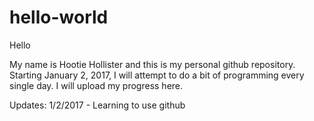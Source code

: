 # hello-world
Hello

My name is Hootie Hollister and this is my personal github repository.
Starting January 2, 2017, I will attempt to do a bit of programming every single day.
I will upload my progress here.

Updates:
1/2/2017 - Learning to use github

